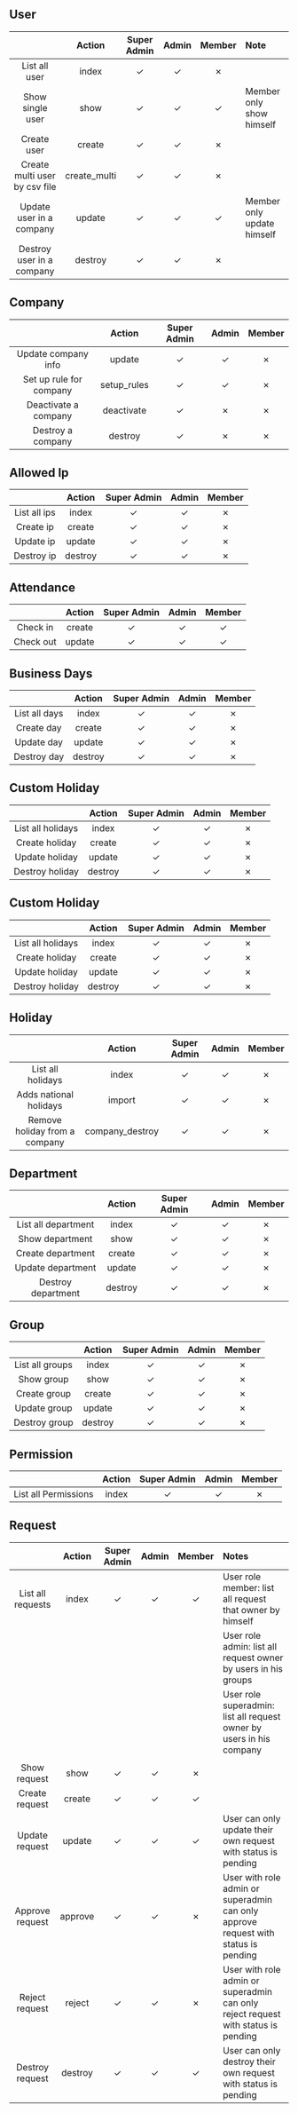## User
|                               | Action       | Super Admin | Admin | Member| Note|
|:-----------------------------:|:------------:|:-----------:|:-----:|:-----:|:----|
| List all user                 | index        | ✓           | ✓     | ✗     |     |
| Show single user              | show         | ✓           | ✓     | ✓     | Member only show himself |
| Create user                   | create       | ✓           | ✓     | ✗     |     |
| Create multi user by csv file | create_multi | ✓           | ✓     | ✗     |     |
| Update user in a company      | update       | ✓           | ✓     | ✓     | Member only update himself |
| Destroy user in a company     | destroy      | ✓           | ✓     | ✗     |     |

## Company
|                         | Action       | Super Admin | Admin | Member|
|:-----------------------:|:------------:|:-----------:|:-----:|:-----:|
| Update company info     | update       | ✓           | ✓     | ✗     |
| Set up rule for company | setup_rules  | ✓           | ✓     | ✗     |
| Deactivate a company    | deactivate   | ✓           | ✗     | ✗     |
| Destroy a company       | destroy      | ✓           | ✗     | ✗     |

## Allowed Ip
|               | Action       | Super Admin | Admin | Member|
|:-------------:|:------------:|:-----------:|:-----:|:-----:|
| List all ips  | index        | ✓           | ✓     | ✗     |
| Create ip     | create       | ✓           | ✓     | ✗     |
| Update ip     | update       | ✓           | ✓     | ✗     |
| Destroy ip    | destroy      | ✓           | ✓     | ✗     |

## Attendance
|               | Action       | Super Admin | Admin | Member|
|:-------------:|:------------:|:-----------:|:-----:|:-----:|
| Check in      | create       | ✓           | ✓     | ✓     |
| Check out     | update       | ✓           | ✓     | ✓     |

## Business Days
|               | Action       | Super Admin | Admin | Member|
|:-------------:|:------------:|:-----------:|:-----:|:-----:|
| List all days | index        | ✓           | ✓     | ✗     |
| Create day    | create       | ✓           | ✓     | ✗     |
| Update day    | update       | ✓           | ✓     | ✗     |
| Destroy day   | destroy      | ✓           | ✓     | ✗     |

## Custom Holiday
|                   | Action       | Super Admin | Admin | Member|
|:-----------------:|:------------:|:-----------:|:-----:|:-----:|
| List all holidays | index        | ✓           | ✓     | ✗     |
| Create holiday    | create       | ✓           | ✓     | ✗     |
| Update holiday    | update       | ✓           | ✓     | ✗     |
| Destroy holiday   | destroy      | ✓           | ✓     | ✗     |

## Custom Holiday
|                   | Action       | Super Admin | Admin | Member|
|:-----------------:|:------------:|:-----------:|:-----:|:-----:|
| List all holidays | index        | ✓           | ✓     | ✗     |
| Create holiday    | create       | ✓           | ✓     | ✗     |
| Update holiday    | update       | ✓           | ✓     | ✗     |
| Destroy holiday   | destroy      | ✓           | ✓     | ✗     |

## Holiday
|                              | Action          | Super Admin | Admin | Member|
|:----------------------------:|:---------------:|:-----------:|:-----:|:-----:|
| List all holidays            | index           | ✓           | ✓     | ✗     |
| Adds national holidays       | import          | ✓           | ✓     | ✗     |
| Remove holiday from a company| company_destroy | ✓           | ✓     | ✗     |

## Department
|                     | Action       | Super Admin | Admin | Member|
|:-------------------:|:------------:|:-----------:|:-----:|:-----:|
| List all department | index        | ✓           | ✓     | ✗     |
| Show department     | show         | ✓           | ✓     | ✗     |
| Create department   | create       | ✓           | ✓     | ✗     |
| Update department   | update       | ✓           | ✓     | ✗     |
| Destroy department  | destroy      | ✓           | ✓     | ✗     |

## Group
|                 | Action       | Super Admin | Admin | Member|
|:---------------:|:------------:|:-----------:|:-----:|:-----:|
| List all groups | index        | ✓           | ✓     | ✗     |
| Show group      | show         | ✓           | ✓     | ✗     |
| Create group    | create       | ✓           | ✓     | ✗     |
| Update group    | update       | ✓           | ✓     | ✗     |
| Destroy group   | destroy      | ✓           | ✓     | ✗     |

## Permission
|                      | Action       | Super Admin | Admin | Member|
|:--------------------:|:------------:|:-----------:|:-----:|:-----:|
| List all Permissions | index        | ✓           | ✓     | ✗     |

## Request
|                   | Action       | Super Admin | Admin | Member| Notes |
|:-----------------:|:------------:|:-----------:|:-----:|:-----:|:------|
| List all requests | index        | ✓           | ✓     | ✓     | User role member: list all request that owner by himself|
|                   |              |             |       |       | User role admin: list all request owner by users in his groups|
|                   |              |             |       |       | User role superadmin: list all request owner by users in his company|
|                   |              |             |       |       |       | 
| Show request      | show         | ✓           | ✓     | ✗     |       |
| Create request    | create       | ✓           | ✓     | ✓     |       |
| Update request    | update       | ✓           | ✓     | ✓     | User can only update their own request with status is pending  |
| Approve request   | approve      | ✓           | ✓     | ✗     | User with role admin or superadmin can only approve request with status is pending |
| Reject request    | reject       | ✓           | ✓     | ✗     | User with role admin or superadmin can only reject request with status is pending  |
| Destroy request   | destroy      | ✓           | ✓     | ✓     | User can only destroy their own request with status is pending |
